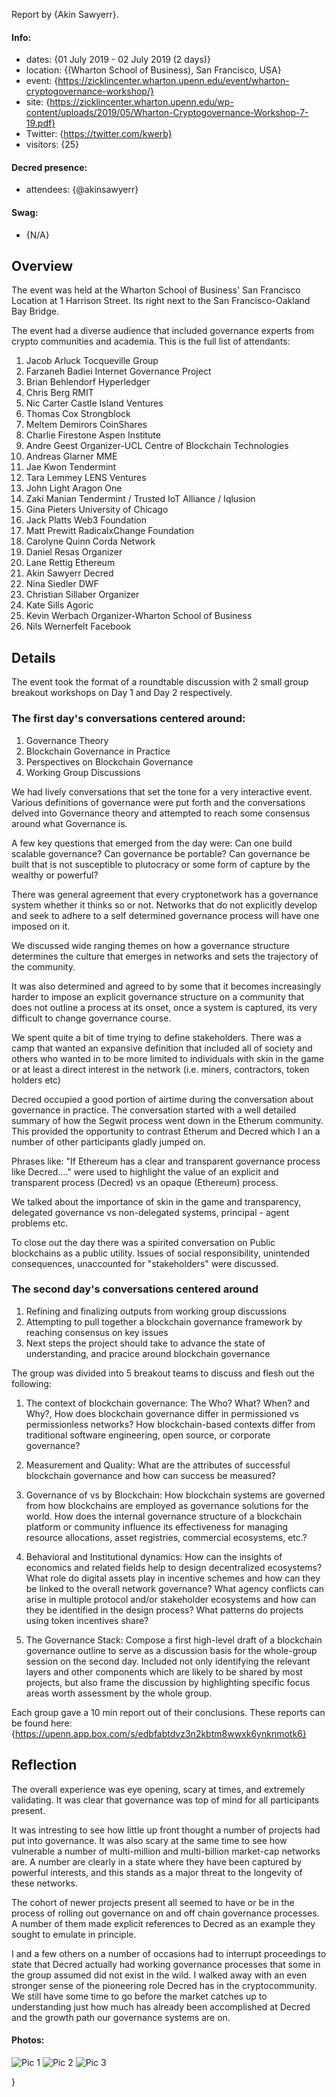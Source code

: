 Report by {Akin Sawyerr}.

#### Info:

* dates: {01 July 2019 - 02 July 2019 (2 days)}
* location: {(Wharton School of Business), San Francisco, USA}
* event: {https://zicklincenter.wharton.upenn.edu/event/wharton-cryptogovernance-workshop/}
* site: {https://zicklincenter.wharton.upenn.edu/wp-content/uploads/2019/05/Wharton-Cryptogovernance-Workshop-7-19.pdf}
* Twitter: {https://twitter.com/kwerb}
* visitors: {25}

#### Decred presence:

* attendees: {@akinsawyerr}

#### Swag:

* {N/A}

## Overview

The event was held at the Wharton School of Business' San Francisco Location at 1 Harrison Street.  Its right next to the San Francisco-Oakland Bay Bridge.

The event had a diverse audience that included governance experts from crypto communities and academia. This is the full list of attendants: 

1. Jacob	  Arluck	Tocqueville Group 
2. Farzaneh	Badiei	Internet Governance Project
3. Brian	Behlendorf	Hyperledger
4. Chris	Berg	RMIT
5. Nic	  Carter	Castle Island Ventures
6. Thomas	Cox	Strongblock
7. Meltem	Demirors	CoinShares
8. Charlie	Firestone	Aspen Institute
9. Andre	Geest	Organizer-UCL Centre of Blockchain Technologies
10. Andreas	Glarner	MME
11. Jae	Kwon	Tendermint
12. Tara	Lemmey	LENS Ventures
13. John	Light	Aragon One
14. Zaki	Manian	Tendermint / Trusted IoT Alliance / Iqlusion
15. Gina	Pieters	University of Chicago
16. Jack	Platts	Web3 Foundation
17. Matt	Prewitt	RadicalxChange Foundation
18. Carolyne	Quinn	Corda Network
19. Daniel	Resas	Organizer
20. Lane	Rettig	Ethereum
21. Akin	Sawyerr	Decred
22. Nina	Siedler	DWF
23. Christian	Sillaber	Organizer
24. Kate	Sills	Agoric
25. Kevin	Werbach	Organizer-Wharton School of Business
26. Nils	Wernerfelt	Facebook

## Details

The event took the format of a roundtable discussion with 2 small group breakout workshops on Day 1 and Day 2 respectively.  

### The first day's conversations centered around:

1. Governance Theory
2. Blockchain Governance in Practice
3. Perspectives on Blockchain Governance
4. Working Group Discussions

We had lively conversations that set the tone for a very interactive event.  Various definitions of governance were put forth and the conversations delved into Governance theory and attempted to reach some consensus around what Governance is.

A few key questions that emerged from the day were: Can one build scalable governance? Can governance be portable? Can governance be built that is not susceptible to plutocracy or some form of capture by the wealthy or powerful?

There was general agreement that every cryptonetwork has a governance system whether it thinks so or not.  Networks that do not explicitly develop and seek to adhere to a self determined governance process will have one imposed on it.

We discussed wide ranging themes on how a governance structure determines the culture that emerges in networks and sets the trajectory of the community.  

It was also determined and agreed to by some that it becomes increasingly harder to impose an explicit governance structure on a community that does not outline a process at its onset, once a system is captured, its very difficult to change governance course.

We spent quite a bit of time trying to define stakeholders. There was a camp that wanted an expansive definition that included all of society and others who wanted in to be more limited to individuals with skin in the game or at least a direct interest in the network (i.e. miners, contractors, token holders etc)

Decred occupied a good portion of airtime during the conversation about governance in practice.  The conversation started with a well detailed summary of how the Segwit process went down in the Etherum community.  This provided the opportunity to contrast Etherum and Decred which I an a number of other participants gladly jumped on.

Phrases like: "If Ethereum has a clear and transparent governance process like Decred...." were used to highlight the value of an explicit and transparent process (Decred) vs an opaque (Ethereum) process.

We talked about the importance of skin in the game and transparency, delegated governance vs  non-delegated systems, principal - agent problems etc.

To close out the day there was a spirited conversation on Public blockchains as a public utility.  Issues of social responsibility, unintended consequences, unaccounted for "stakeholders" were discussed.


### The second day's conversations centered around

1. Refining and finalizing outputs from working group discussions
2. Attempting to pull together a blockchain governance framework by reaching consensus on key issues
3. Next steps the project should take to advance the state of understanding, and pracice around blockchain governance

The group was divided into 5 breakout teams to discuss and flesh out the following:

1. The context of blockchain governance: The Who? What? When? and Why?, How does blockchain governance differ in permissioned vs permissionless networks? How blockchain-based contexts differ from traditional software engineering, open source, or corporate governance?

2. Measurement and Quality: What are the attributes of successful blockchain governance and how can success be measured?

3. Governance of vs by Blockchain: How blockchain systems are governed from how blockchains are employed as governance solutions for the world. How does the internal governance structure of a blockchain platform or community influence its effectiveness for managing resource allocations, asset registries, commercial ecosystems, etc.?  

4. Behavioral and Institutional dynamics: How can the insights of economics and related fields help to design decentralized ecosystems? What role do digital assets play in incentive schemes and how can they be linked to the overall network governance? What agency conflicts can arise in multiple protocol and/or stakeholder ecosystems and how can they be identified in the design process? What patterns do projects using token incentives share? 

5. The Governance Stack: Compose a first high-level draft of a blockchain governance outline to serve as a discussion basis for the whole-group session on the second day. Included not only identifying the relevant layers and other components which are likely to be shared by most projects, but also frame the discussion by highlighting specific focus areas worth assessment by the whole group. 

Each group gave a 10 min report out of their conclusions.  These reports can be found here: {https://upenn.app.box.com/s/edbfabtdvz3n2kbtm8wwxk6ynknmotk6}


## Reflection

The overall experience was eye opening, scary at times, and extremely validating.  It was clear that governance was top of mind for all participants present.  

It was intresting to see how little up front thought a number of projects had put into governance. It was also scary at the same time to see how vulnerable a number of multi-million and multi-billion market-cap networks are.  A number are clearly in a state where they have been captured by powerful interests, and this stands as a major threat to the longevity of these networks.  

The cohort of newer projects present all seemed to have or be in the process of rolling out governance on and off chain governance processes.  A number of them made explicit references to Decred as an example they sought to emulate in principle.  

I and a few others on a number of occasions had to interrupt proceedings to state that Decred actually had working governance processes that some in the group assumed did not exist in the wild.  I walked away with an even stronger sense of the pioneering role Decred has in the cryptocommunity.  We still have some time to go before the market catches up to understanding just how much has already been accomplished at Decred and the growth path our governance systems are on.

#### Photos:

![Pic 1](https://photos.app.goo.gl/b2jyURHiWBcnSNiG6 "building entrance")
![Pic 2](https://photos.app.goo.gl/qoz7XN6saMNNtrAZ9 "sesseion")
![Pic 3](https://photos.app.goo.gl/DkNEaFDbobsSXFar5 "view from the window")

}
